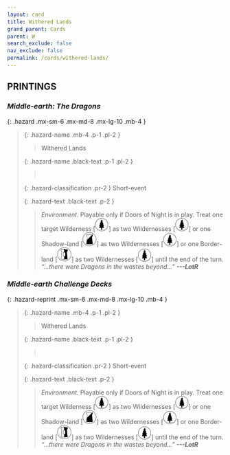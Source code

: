 ```yaml
---
layout: card
title: Withered Lands
grand_parent: Cards
parent: W
search_exclude: false
nav_exclude: false
permalink: /cards/withered-lands/
---
```


## PRINTINGS


### _Middle-earth: The Dragons_

{: .hazard .mx-sm-6 .mx-md-8 .mx-lg-10 .mb-4 }
> {: .hazard-name .mb-4 .p-1 .pl-2 }
> > <div class="hazard-mp"></div>
> > <div class="card-name">Withered Lands</div>
>
> {: .hazard-name .black-text .p-1 .pl-2 }
> > &nbsp;
>
> {: .hazard-classification .pr-2 }
> Short-event
>
> {: .hazard-text .black-text .p-2 }
> > _Environment._ Playable only if Doors of Night is in play. Treat one target Wilderness \[![](/assets/images/wilderness.svg)] as two Wildernesses \[![](/assets/images/wilderness.svg)] or one Shadow-land \[![](/assets/images/shadow-land.svg)] as two Wildernesses \[![](/assets/images/wilderness.svg)] or one Border-land \[![](/assets/images/border-land.svg)] as two Wildernesses \[![](/assets/images/wilderness.svg)] until the end of the turn. <br>_“...there were Dragons in the wastes beyond...”_ ***---&#65279;LotR*** 
>

### _Middle-earth Challenge Decks_

{: .hazard-reprint .mx-sm-6 .mx-md-8 .mx-lg-10 .mb-4 }
> {: .hazard-name .mb-4 .p-1 .pl-2 }
> > <div class="hazard-mp"></div>
> > <div class="card-name">Withered Lands</div>
>
> {: .hazard-name .black-text .p-1 .pl-2 }
> > &nbsp;
>
> {: .hazard-classification .pr-2 }
> Short-event
>
> {: .hazard-text .black-text .p-2 }
> > _Environment._ Playable only if Doors of Night is in play. Treat one target Wilderness \[![](/assets/images/wilderness.svg)] as two Wildernesses \[![](/assets/images/wilderness.svg)] or one Shadow-land \[![](/assets/images/shadow-land.svg)] as two Wildernesses \[![](/assets/images/wilderness.svg)] or one Border-land \[![](/assets/images/border-land.svg)] as two Wildernesses \[![](/assets/images/wilderness.svg)] until the end of the turn. <br>_“...there were Dragons in the wastes beyond...”_ ***---&#65279;LotR*** 
>
